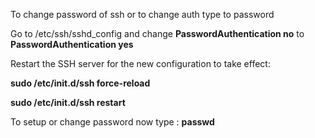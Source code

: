 To change password of ssh or to change auth type to password 

 Go to /etc/ssh/sshd_config and change   **PasswordAuthentication no** to   **PasswordAuthentication yes**

Restart the SSH server for the new configuration to take effect:

**sudo /etc/init.d/ssh force-reload**

**sudo /etc/init.d/ssh restart**


To setup or change password now type :
**passwd**
